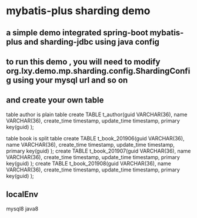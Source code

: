 # mybatis-plus sharding demo
## a simple demo integrated spring-boot mybatis-plus and sharding-jdbc using java config

## to run this demo , you will need to modify org.lxy.demo.mp.sharding.config.ShardingConfig using your mysql url and so on
## and create your own table

table author is plain table
create TABLE t_author(guid VARCHAR(36),   name VARCHAR(36),   create_time timestamp,   update_time timestamp,   primary key(guid)   );

table book is split table
create TABLE t_book_201906(guid VARCHAR(36),   name VARCHAR(36),   create_time timestamp,   update_time timestamp,   primary key(guid)   );
create TABLE t_book_201907(guid VARCHAR(36),   name VARCHAR(36),   create_time timestamp,   update_time timestamp,   primary key(guid)   );
create TABLE t_book_201908(guid VARCHAR(36),   name VARCHAR(36),   create_time timestamp,   update_time timestamp,   primary key(guid)   );

## localEnv 
mysql8
java8










